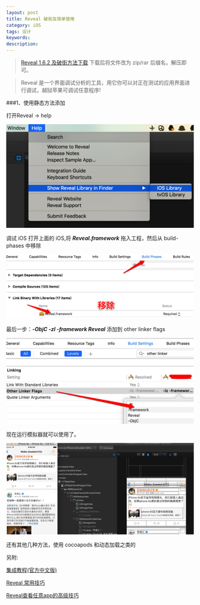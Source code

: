 ```yaml
---
layout: post
title: Reveal 破街及简单使用
category: iOS
tags: 设计
keywords:
description:
---
```


>[Reveal 1.6.2 及破街方法下载](http://7xq3rg.com1.z0.glb.clouddn.com/Blog-Reveal%10) 下载后将文件改为 zip/rar 后缀名，解压即可。

>Reveal 是一个界面调试分析的工具，用它你可以对正在测试的应用界面进行调试，越狱苹果可调试任意程序!

###1、使用静态方法添加

打开Reveal -> help
	
![1](/public/img/iOS/Reveal-help_GUI.png)

调试 iOS 打开上面的 iOS,将 ***Reveal.framework*** 拖入工程，然后从 build-phases 中移除
	
![2](/public/img/iOS/Remove-RevealFramework-From-Libraries.png)
	
最后一步：***-ObjC -zl -framework Reveal*** 添加到 other linker flags

![3](/public/img/iOS/Add-to-other-linker-flags.png)
	
现在运行模拟器就可以使用了。

![4](/public/img/iOS/Run-Reveal.png)

还有其他几种方法，使用 cocoapods 和动态加载之类的

另附:

[集成教程(官方中文版)](http://support.revealapp.com/kb/getting-started/reveal)

[Reveal 常用技巧](http://revealapp.com/blog/reveal-common-tips-cn.html)

[Reveal查看任意app的高级技巧](http://c.blog.sina.com.cn/profile.php?blogid=cb8a22ea89000gtw)

	

